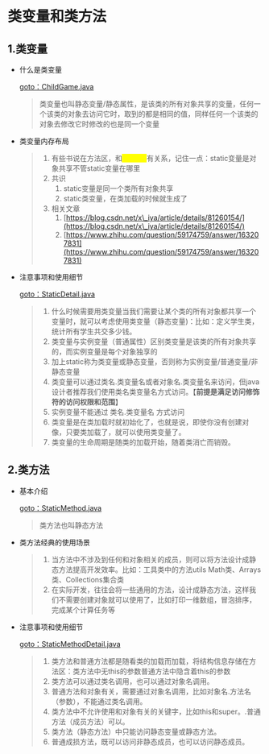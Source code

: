 # 类变量和类方法

## 1.类变量

*   什么是类变量

    [goto：ChildGame.java](https://gitee.com/jia-yan\_dong/code/blob/master/Java/javacode/chapter10/src/com/hspedu/static\_/ChildGame.java)

    > 类变量也叫静态变量/静态属性，是该类的所有对象共享的变量，任何一个该类的对象去访问它时，取到的都是相同的值，同样任何一个该类的对象去修改它时修改的也是同一个变量


*   类变量内存布局

    > 1. 有些书说在方法区，和<mark style="color:yellow;">**jdk版本**</mark>有关系，记住一点：static变量是对象共享不管static变量在哪里
    > 2. 共识
    >    1. static变量是同一个类所有对象共享
    >    2. static类变量，在类加载的时候就生成了
    > 3. 相关文章
    >    1. [https://blog.csdn.net/x\_iya/article/details/81260154/](https://blog.csdn.net/x\_iya/article/details/81260154/)
    >    2. [https://www.zhihu.com/question/59174759/answer/163207831](https://www.zhihu.com/question/59174759/answer/163207831)


*   注意事项和使用细节

    [goto：StaticDetail.java](https://gitee.com/jia-yan\_dong/code/blob/master/Java/javacode/chapter10/src/com/hspedu/static\_/StaticDetail.java)

    > 1. 什么时候需要用类变量当我们需要让某个类的所有对象都共享一个变量时，就可以考虑使用类变量（静态变量)：比如：定义学生类，统计所有学生共交多少钱。
    > 2. 类变量与实例变量（普通属性）区别类变量是该类的所有对象共享的，而实例变量是每个对象独享的
    > 3. 加上static称为类变量或静态变量，否则称为实例变量/普通变量/非静态变量&#x20;
    > 4. 类变量可以通过类名.类变量名或者对象名.类变量名来访问，但java设计者推荐我们使用类名类变量名方式访问。【**前提是满足访问修饰符的访问权限和范围**】&#x20;
    > 5. 实例变量不能通过 类名.类变量名 方式访问&#x20;
    > 6. 类变量是在类加载时就初始化了，也就是说，即使你没有创建对像，只要类加载了，就可以使用类变量了。
    > 7. 类变量的生命周期是随类的加载开始，随着类消亡而销毁。

## 2.类方法

*   基本介绍

    [goto：StaticMethod.java](https://gitee.com/jia-yan\_dong/code/blob/master/Java/javacode/chapter10/src/com/hspedu/static\_/StaticMethod.java)

    > 类方法也叫静态方法


*   类方法经典的使用场景

    > 1. 当方法中不涉及到任何和对象相关的成员，则可以将方法设计成静态方法提高开发效率。比如：工具类中的方法utils Math类、Arrays类、Collections集合类
    > 2. 在实际开发，往往会将一些通用的方法，设计成静态方法，这样我们不需要创建对象就可以使用了，比如打印一维数组，冒泡排序，完成某个计算任务等


*   注意事项和使用细节

    [goto：StaticMethodDetail.java](https://gitee.com/jia-yan\_dong/code/blob/master/Java/javacode/chapter10/src/com/hspedu/static\_/StaticMethodDetail.java)

    > 1. 类方法和普通方法都是随看类的加载而加载，将结构信息存储在方法区：类方法中无this的参数普通方法中隐含着this的参数&#x20;
    > 2. 类方法可以通过类名调用，也可以通过对象名调用。
    > 3. 普通方法和对象有关，需要通过对象名调用，比如对象名.方法名（参数），不能通过类名调用。
    > 4. 类方法中不允许使用和对象有关的关键字，比如this和super。.普通方法（成员方法）可以。
    > 5. 类方法（静态方法）中只能访问静态变量或静态方法。
    > 6. 普通成损方法，既可以访问非静态成员，也可以访问静态成员。
